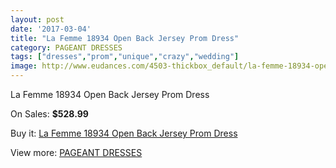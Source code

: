 ```yaml
---
layout: post
date: '2017-03-04'
title: "La Femme 18934 Open Back Jersey Prom Dress"
category: PAGEANT DRESSES
tags: ["dresses","prom","unique","crazy","wedding"]
image: http://www.eudances.com/4503-thickbox_default/la-femme-18934-open-back-jersey-prom-dress.jpg
---
```

La Femme 18934 Open Back Jersey Prom Dress

On Sales: **$528.99**
<a href="https://www.eudances.com/en/pageant-dresses/1503-la-femme-18934-open-back-jersey-prom-dress.html"><amp-img layout="responsive" width="600" height="600" src="//www.eudances.com/4503-thickbox_default/la-femme-18934-open-back-jersey-prom-dress.jpg" alt="La Femme 18934 Open Back Jersey Prom Dress 0" /></a>
<a href="https://www.eudances.com/en/pageant-dresses/1503-la-femme-18934-open-back-jersey-prom-dress.html"><amp-img layout="responsive" width="600" height="600" src="//www.eudances.com/4504-thickbox_default/la-femme-18934-open-back-jersey-prom-dress.jpg" alt="La Femme 18934 Open Back Jersey Prom Dress 1" /></a>
<a href="https://www.eudances.com/en/pageant-dresses/1503-la-femme-18934-open-back-jersey-prom-dress.html"><amp-img layout="responsive" width="600" height="600" src="//www.eudances.com/4505-thickbox_default/la-femme-18934-open-back-jersey-prom-dress.jpg" alt="La Femme 18934 Open Back Jersey Prom Dress 2" /></a>

Buy it: [La Femme 18934 Open Back Jersey Prom Dress](https://www.eudances.com/en/pageant-dresses/1503-la-femme-18934-open-back-jersey-prom-dress.html "La Femme 18934 Open Back Jersey Prom Dress")

View more: [PAGEANT DRESSES](https://www.eudances.com/en/16-pageant-dresses "PAGEANT DRESSES")